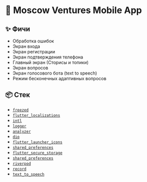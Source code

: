 # 🧱 Moscow Ventures Mobile App

## ✨ Фичи
- Обработка ошибок
- Экран входа
- Экран регистрации
- Экран подтверждения телефона
- Главный экран (Сторисы и топики)
- Экран вопросов
- Экран голосового бота (text to speech)
- Режим бесконечных адаптивных вопросов

## 📦 Стек
- [`freezed`](https://pub.dev/packages/freezed)
- [`flutter_localizations`](https://docs.flutter.dev/ui/accessibility-and-internationalization/internationalization)
- [`intl`](https://pub.dev/packages/intl)
- [`logger`](https://pub.dev/packages/logger)
- [`analyzer`](https://pub.dev/packages/analyzer)
- [`dio`](https://pub.dev/packages/dio)
- [`flutter_launcher_icons`](https://pub.dev/packages/flutter_launcher_icons)
- [`shared_preferences`](https://pub.dev/packages/shared_preferences)
- [`flutter_secure_storage`](https://pub.dev/packages/flutter_secure_storage)
- [`shared_preferences`](https://pub.dev/packages/shared_preferences)
- [`riverpod`](https://pub.dev/packages/riverpod)
- [`record`](https://pub.dev/packages/record)
- [`text_to_speech`](https://pub.dev/packages/text_to_speech)


